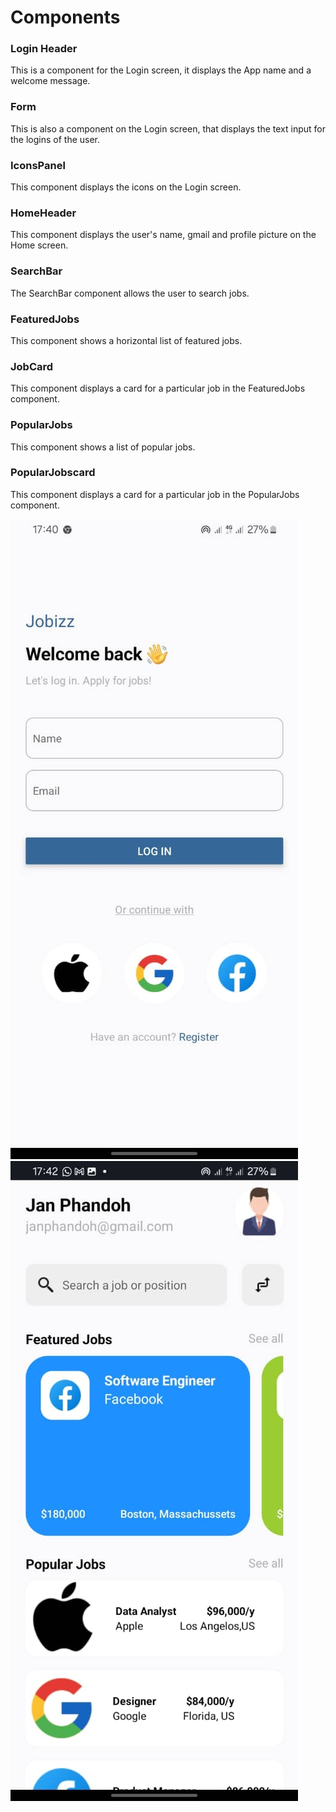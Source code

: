 # Components

### Login Header

This is a component for the Login screen, it displays the App name and a welcome message.

### Form

This is also a component on the Login screen, that displays the text input for the logins of the user.

### IconsPanel

This component displays the icons on the Login screen.

### HomeHeader

This component displays the user's name, gmail and profile picture on the Home screen.

### SearchBar

The SearchBar component allows the user to search jobs.

### FeaturedJobs

This component shows a horizontal list of featured jobs.

### JobCard

This component displays a card for a particular job in the FeaturedJobs component.

### PopularJobs

This component shows a list of popular jobs.

### PopularJobscard

This component displays a card for a particular job in the PopularJobs component.

![alt text](screenshots/Login.jpg)
![alt text](screenshots/Home.jpg)